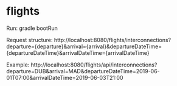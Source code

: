 # flights

Run: gradle bootRun

Request structure: http://localhost:8080/flights/interconnections?departure={departure}&arrival={arrival}&departureDateTime={departureDateTime}&arrivalDateTime={arrivalDateTime}

Example: http://localhost:8080/flights/api/interconnections?departure=DUB&arrival=MAD&departureDateTime=2019-06-01T07:00&arrivalDateTime=2019-06-03T21:00